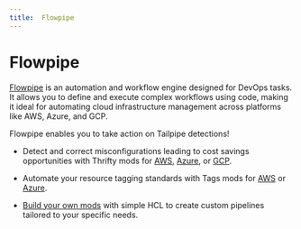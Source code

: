 ```yaml
---
title:  Flowpipe
---
```


# Flowpipe

[Flowpipe](https://flowpipe.io/) is an automation and workflow engine designed for DevOps tasks. It allows you to define and execute complex workflows using code, making it ideal for automating cloud infrastructure management across platforms like AWS, Azure, and GCP.

Flowpipe enables you to take action on Tailpipe detections!

- Detect and correct misconfigurations leading to cost savings opportunities with Thrifty mods for [AWS](https://hub.flowpipe.io/mods/turbot/aws_thrifty), [Azure](https://hub.flowpipe.io/mods/turbot/azure_thrifty), or [GCP](https://hub.flowpipe.io/mods/turbot/gcp_thrifty). 

- Automate your resource tagging standards with Tags mods for [AWS](https://hub.flowpipe.io/mods/turbot/aws_tags) or [Azure](https://hub.flowpipe.io/mods/turbot/azure_tags).

- [Build your own mods](https://flowpipe.io/docs/build) with simple HCL to create custom pipelines tailored to your specific needs.